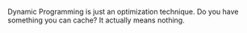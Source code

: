 Dynamic Programming is just an optimization technique.
Do you have something you can cache?
It actually means nothing.
